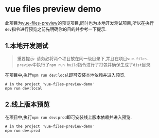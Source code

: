 # vue files preview demo

此项目为[vue-files-preview](https://github.com/VueFilesPreview/vue-files-preview)的预览项目,同时也为本地开发测试项目,所以在执行`dev`指令进行预览之前先明确你的目的并参考一下提示.

## 1.本地开发测试
> 重要提示:
> 请务必将两个项目放在同一级目录下,并且在项目`vue-files-preview`中执行了`npm run build`指令进行了打包并确保生成了`dist`目录.

在项目中,执行`npm run dev:local`即可安装本地依赖并进入预览.
```shell
# in the project 'vue-files-preview-demo'
npm run dev:local
```

## 2.线上版本预览
在项目中,执行`npm run dev:prod`即可安装线上版本依赖并进入预览.
```shell
# in the project 'vue-files-preview-demo'
npm run dev:prod
```